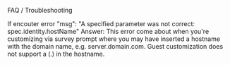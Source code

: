 FAQ / Troubleshooting

If encouter error "msg": "A specified parameter was not correct: spec.identity.hostName"
Answer: This error come about when you're customizing via survey prompt where you may have inserted a hostname with the domain name, e.g. server.domain.com. Guest customization does not support a (.) in the hostname.

